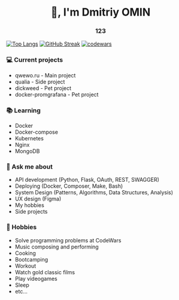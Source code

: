 <h1 align="center">👋, I'm Dmitriy OMIN</h1>
<h3 align="center">123</h3>

[![Top Langs](https://github-readme-stats.vercel.app/api/top-langs/?username=anuraghazra)](https://github.com/anuraghazra/github-readme-stats)
[![GitHub Streak](https://github-readme-streak-stats.herokuapp.com/?user=DenverCoder1)](https://git.io/streak-stats)
[![codewars](https://www.codewars.com/users/Superbia-Alius/badges/large)](https://www.codewars.com/users/Superbia-Alius)

### 💻 Current projects
- qwewo.ru - Main project
- qualia - Side project
- dickweed - Pet project
- docker-promgrafana - Pet project

### 📚 Learning
- Docker
- Docker-compose
- Kubernetes
- Nginx
- MongoDB

### 💬 Ask me about
- API development (Python, Flask, OAuth, REST, SWAGGER)
- Deploying (Docker, Composer, Make, Bash)
- System Design (Patterns, Algorithms, Data Structures, Analysis)
- UX design (Figma)
- My hobbies
- Side projects

### 📅 Hobbies
- Solve programming problems at CodeWars
- Music composing and performing
- Cooking
- Bootcamping
- Workout
- Watch gold classic films
- Play videogames
- Sleep
- etc...

